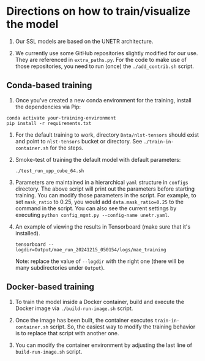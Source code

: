 # Directions on how to train/visualize the model

1. Our SSL models are based on the UNETR architecture.

1. We currently use some GitHub repositories slightly modified for our use. They are referenced in `extra_paths.py`. For the code to make use of those repositories, you need to run (once) the `./add_contrib.sh` script.

## Conda-based training

1. Once you've created a new conda environment for the training, install the dependencies via Pip:
```
conda activate your-training-environment
pip install -r requirements.txt
```

1. For the default training to work, directory `Data/nlst-tensors` should exist and point to `nlst-tensors` bucket or directory. See `./train-in-container.sh` for the steps.

1. Smoke-test of training the default model with default parameters:
    ```
    ./test_run_upp_cube_64.sh
    ```

1. Parameters are maintained in a hierarchical `yaml` structure in `configs` directory. The above script will print out the parameters before starting training. You can modify those parameters in the script. For example, to set `mask_ratio` to 0.25, you would add `data.mask_ratio=0.25` to the command in the script. You can also see the current settings by executing `python config_mgmt.py --config-name unetr.yaml`.

1. An example of viewing the results in Tensorboard (make sure that it's installed).
    ```
    tensorboard --logdir=Output/mae_run_20241215_050154/logs/mae_training
    ```
    Note: replace the value of `--logdir` with the right one (there will be many subdirectories under `Output`).

## Docker-based training

1. To train the model inside a Docker container, build and execute the Docker image via `./build-run-image.sh` script.

1. Once the image has been built, the container executes `train-in-container.sh` script. So, the easiest way to modify the training behavior is to replace that script with another one.

1. You can modify the container environment by adjusting the last line of `build-run-image.sh` script.
